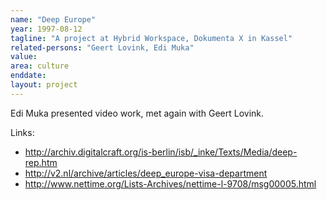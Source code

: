 ```yaml
---
name: "Deep Europe"
year: 1997-08-12
tagline: "A project at Hybrid Workspace, Dokumenta X in Kassel"
related-persons: "Geert Lovink, Edi Muka"
value:
area: culture
enddate:
layout: project
---
```

Edi Muka presented video work, met again with Geert Lovink.

Links:
* <http://archiv.digitalcraft.org/is-berlin/isb/_inke/Texts/Media/deep-rep.htm>
* <http://v2.nl/archive/articles/deep_europe-visa-department>
* <http://www.nettime.org/Lists-Archives/nettime-l-9708/msg00005.html>

